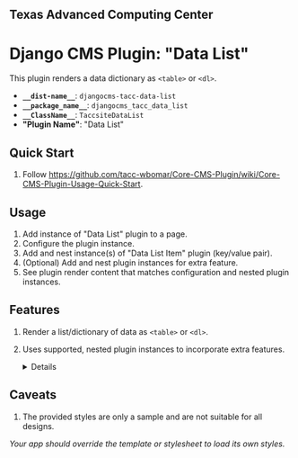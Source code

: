 ## Texas Advanced Computing Center
# Django CMS Plugin: "Data List"

This plugin renders a data dictionary as `<table>` or `<dl>`.

- __`__dist-name__`__: `djangocms-tacc-data-list`
- __`__package_name__`__: `djangocms_tacc_data_list`
- __`__ClassName__`__: `TaccsiteDataList`
- __"Plugin Name"__: "Data List"

## Quick Start

1. Follow https://github.com/tacc-wbomar/Core-CMS-Plugin/wiki/Core-CMS-Plugin-Usage-Quick-Start.

## Usage

1. Add instance of "Data List" plugin to a page.
1. Configure the plugin instance.
1. Add and nest instance(s) of "Data List Item" plugin (key/value pair).
1. (Optional) Add and nest plugin instances for extra feature.
1. See plugin render content that matches configuration and nested plugin instances.

## Features

1. Render a list/dictionary of data as `<table>` or `<dl>`.
1. Uses supported, nested plugin instances to incorporate extra features.
      <details>

      | feature | supported by |
      | :- | :- |
      | item key as hyperlink | [`djangocms_tacc_data_list`][dcms-link] |

      </details>

## Caveats

1. The provided styles are only a sample and are not suitable for all designs.

  _Your app should override the template or stylesheet to load its own styles._



[dcms-link]: https://github.com/django-cms/djangocms-link

